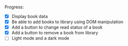 
Progress:
- [x] Display book data
- [x] Be able to add books to library using DOM manipulation
- [x] Add a button to change read status of a book
- [x] Add a button to remove a book from library
- [ ] Light mode and a dark mode
